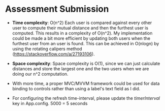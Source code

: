 # Assessment Submission

- **Time complexity**: O(n^2) Each user is compared against every other user to compute their mutual distance and then the furthest user is computed. This results in a complexity of O(n^2). My implementation could be made a bit more efficient by updating both users when the furthest user from an user is found. This can be achieved in O(nlogn) by using the rotating calipers method (https://stackoverflow.com/a/27193106).
- **Space complexity**: Space complexity is O(1), since we can just calculate distances and store the largest one and the two users when we are doing our n^2 computation.

- With more time, a proper MVC/MVVM framework could be used for data binding to controls rather than using a label's text field as I did.
- For configuring the refresh time-interval, please update the *timerInterval* key in App.config. 5000 = 5 seconds
